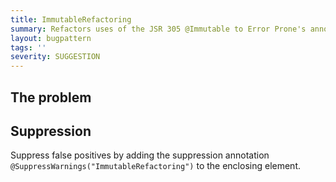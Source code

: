 ```yaml
---
title: ImmutableRefactoring
summary: Refactors uses of the JSR 305 @Immutable to Error Prone's annotation
layout: bugpattern
tags: ''
severity: SUGGESTION
---
```


<!--
*** AUTO-GENERATED, DO NOT MODIFY ***
To make changes, edit the @BugPattern annotation or the explanation in docs/bugpattern.
-->

## The problem


## Suppression
Suppress false positives by adding the suppression annotation `@SuppressWarnings("ImmutableRefactoring")` to the enclosing element.
